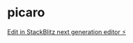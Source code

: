 # picaro

[Edit in StackBlitz next generation editor ⚡️](https://stackblitz.com/~/github.com/andrespcuervo/picaro)